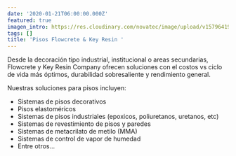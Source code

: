 ```yaml
---
date: '2020-01-21T06:00:00.000Z'
featured: true
imagen_intro: https://res.cloudinary.com/novatec/image/upload/v1579641946/FlowCrete_food_be49z6.jpg
tags: []
title: 'Pisos Flowcrete & Key Resin '
---
```





Desde la decoración tipo industrial, institucional o areas secundarias, Flowcrete y Key Resin Company ofrecen soluciones con el costos vs ciclo de vida más óptimos, durabilidad sobresaliente y rendimiento general. 

Nuestras soluciones para pisos incluyen:

* Sistemas de pisos decorativos
* Pisos elastoméricos
* Sistemas de pisos industriales (epoxicos, poliuretanos, uretanos, etc)
* Sistemas de revestimiento de pisos y paredes
* Sistemas de metacrilato de metilo (MMA)
* Sistemas de control de vapor de humedad
* Entre otros...

